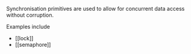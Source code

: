 Synchronisation primitives are used to allow for concurrent data access without corruption.

Examples include
- [[lock]]
- [[semaphore]]
